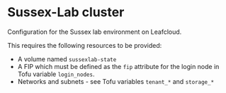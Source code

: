# Sussex-Lab cluster

Configuration for the Sussex lab environment on Leafcloud.

This requires the following resources to be provided:
- A volume named `sussexlab-state`
- A FIP which must be defined as the `fip` attribute for the login node in Tofu variable
`login_nodes`.
- Networks and subnets - see Tofu variables `tenant_*` and `storage_*`
